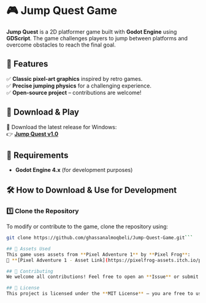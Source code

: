# 🎮 Jump Quest Game  

**Jump Quest** is a 2D platformer game built with **Godot Engine** using **GDScript**. The game challenges players to jump between platforms and overcome obstacles to reach the final goal.  

## 🚀 Features  
✅ **Classic pixel-art graphics** inspired by retro games.  
✅ **Precise jumping physics** for a challenging experience.   
✅ **Open-source project** – contributions are welcome!  

## 💾 Download & Play  
🔹 Download the latest release for Windows:  
👉 **[Jump Quest v1.0](https://github.com/ghassanalmoqbeli/Jump-Quest-Game/releases/tag/v1.0)**  

## 🔧 Requirements  
- **Godot Engine 4.x** (for development purposes)
  
## 🛠️ How to Download & Use for Development  
### 1️⃣ Clone the Repository  
To modify or contribute to the game, clone the repository using:  
```sh
git clone https://github.com/ghassanalmoqbeli/Jump-Quest-Game.git```

## 🎨 Assets Used  
This game uses assets from **Pixel Adventure 1** by **Pixel Frog**:  
🔗 **[Pixel Adventure 1 - Asset Link](https://pixelfrog-assets.itch.io/pixel-adventure-1)**  

## 🤝 Contributing  
We welcome all contributions! Feel free to open an **Issue** or submit a **Pull Request**.  

## 📜 License  
This project is licensed under the **MIT License** – you are free to use and modify it.  
